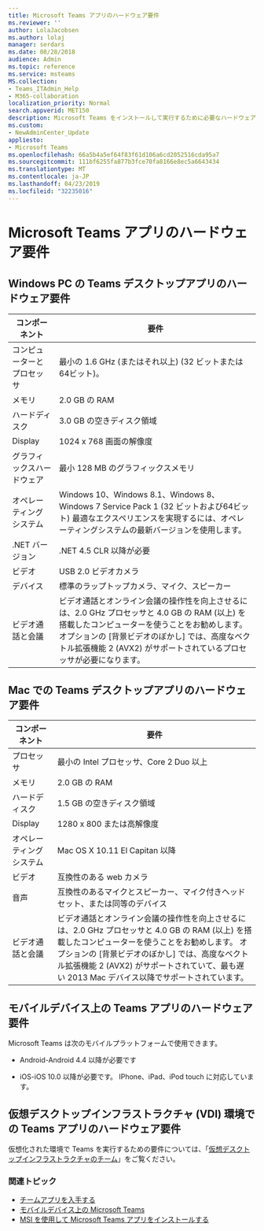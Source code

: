 ```yaml
---
title: Microsoft Teams アプリのハードウェア要件
ms.reviewer: ''
author: LolaJacobsen
ms.author: lolaj
manager: serdars
ms.date: 08/28/2018
audience: Admin
ms.topic: reference
ms.service: msteams
MS.collection:
- Teams_ITAdmin_Help
- M365-collaboration
localization_priority: Normal
search.appverid: MET150
description: Microsoft Teams をインストールして実行するために必要なハードウェア要件について説明します。
ms.custom:
- NewAdminCenter_Update
appliesto:
- Microsoft Teams
ms.openlocfilehash: 66a5b4a5ef64f83f61d106a6cd2052516cda95a7
ms.sourcegitcommit: 111bf6255fa877b3fce70fa8166e8ec5a6643434
ms.translationtype: MT
ms.contentlocale: ja-JP
ms.lasthandoff: 04/23/2019
ms.locfileid: "32235016"
---
```

# <a name="hardware-requirements-for-the-microsoft-teams-app"></a>Microsoft Teams アプリのハードウェア要件

## <a name="hardware-requirements-for-the-teams-desktop-app-on-a-windows-pc"></a>Windows PC の Teams デスクトップアプリのハードウェア要件

|**コンポーネント**|**要件**  |
|---------|---------|
|コンピューターとプロセッサ    | 最小の 1.6 GHz (またはそれ以上) (32 ビットまたは64ビット)。        |
|メモリ     |    2.0 GB の RAM     |
|ハードディスク    | 3.0 GB の空きディスク領域        |
|Display    |   1024 x 768 画面の解像度 |
|グラフィックスハードウェア |  最小 128 MB のグラフィックスメモリ
|オペレーティング システム  |    Windows 10、Windows 8.1、Windows 8、Windows 7 Service Pack 1 (32 ビットおよび64ビット) 最適なエクスペリエンスを実現するには、オペレーティングシステムの最新バージョンを使用します。|
|.NET バージョン    |  .NET 4.5 CLR 以降が必要       |
|ビデオ    |  USB 2.0 ビデオカメラ       |
|デバイス    |   標準のラップトップカメラ、マイク、スピーカー    | 
|ビデオ通話と会議 | ビデオ通話とオンライン会議の操作性を向上させるには、2.0 GHz プロセッサと 4.0 GB の RAM (以上) を搭載したコンピューターを使うことをお勧めします。 オプションの [背景ビデオのぼかし] では、高度なベクトル拡張機能 2 (AVX2) がサポートされているプロセッサが必要になります。

## <a name="hardware-requirements-for-the-teams-desktop-app-on-a-mac"></a>Mac での Teams デスクトップアプリのハードウェア要件

|**コンポーネント**|**要件**  |
|---------|---------|
|プロセッサ    | 最小の Intel プロセッサ、Core 2 Duo 以上 |
|メモリ     |   2.0 GB の RAM      |
|ハードディスク    |   1.5 GB の空きディスク領域      |
|Display    | 1280 x 800 または高解像度    |
|オペレーティング システム  |    Mac OS X 10.11 El Capitan 以降     |
|ビデオ  |    互換性のある web カメラ     |
|音声    |  互換性のあるマイクとスピーカー、マイク付きヘッドセット、または同等のデバイス       |
|ビデオ通話と会議 | ビデオ通話とオンライン会議の操作性を向上させるには、2.0 GHz プロセッサと 4.0 GB の RAM (以上) を搭載したコンピューターを使うことをお勧めします。 オプションの [背景ビデオのぼかし] では、高度なベクトル拡張機能 2 (AVX2) がサポートされていて、最も遅い 2013 Mac デバイス以降でサポートされています。

## <a name="hardware-requirements-for-the-teams-app-on-mobile-devices"></a>モバイルデバイス上の Teams アプリのハードウェア要件

Microsoft Teams は次のモバイルプラットフォームで使用できます。

- Android-Android 4.4 以降が必要です

- iOS-iOS 10.0 以降が必要です。 IPhone、iPad、iPod touch に対応しています。

## <a name="hardware-requirements-for-the-teams-app-in-a-virtual-desktop-infrastructure-vdi-environment"></a>仮想デスクトップインフラストラクチャ (VDI) 環境での Teams アプリのハードウェア要件

仮想化された環境で Teams を実行するための要件については、「[仮想デスクトップインフラストラクチャのチーム](teams-for-vdi.md)」をご覧ください。 

### <a name="related-topics"></a>関連トピック
- [チームアプリを入手する](get-clients.md)
- [モバイルデバイス上の Microsoft Teams](https://support.office.com/article/Microsoft-Teams-on-mobile-devices-2ACBCF73-8FD4-4929-9B31-AE403B88C2D3)
- [MSI を使用して Microsoft Teams アプリをインストールする](msi-deployment.md)
